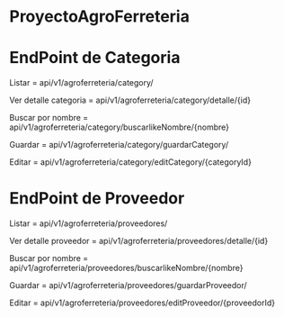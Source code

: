 # ProyectoAgroFerreteria

# EndPoint de Categoria
Listar = api/v1/agroferreteria/category/

Ver detalle categoria = api/v1/agroferreteria/category/detalle/{id}

Buscar por nombre = api/v1/agroferreteria/category/buscarlikeNombre/{nombre}

Guardar = api/v1/agroferreteria/category/guardarCategory/

Editar = api/v1/agroferreteria/category/editCategory/{categoryId}

# EndPoint de Proveedor
Listar = api/v1/agroferreteria/proveedores/

Ver detalle proveedor = api/v1/agroferreteria/proveedores/detalle/{id}

Buscar por nombre = api/v1/agroferreteria/proveedores/buscarlikeNombre/{nombre}

Guardar = api/v1/agroferreteria/proveedores/guardarProveedor/

Editar = api/v1/agroferreteria/proveedores/editProveedor/{proveedorId}